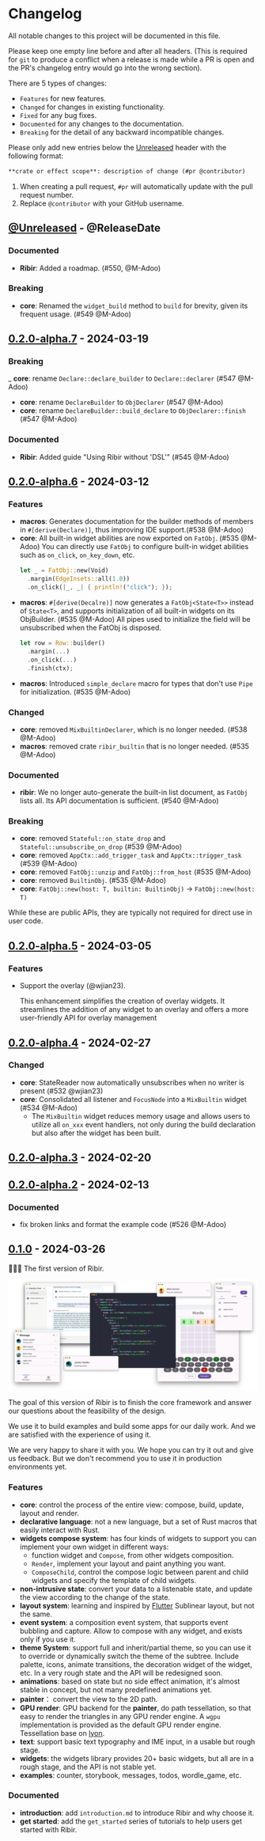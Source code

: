 # Changelog

All notable changes to this project will be documented in this file.

Please keep one empty line before and after all headers. (This is required for `git` to produce a conflict when a release is made while a PR is open and the PR's changelog entry would go into the wrong section).

There are 5 types of changes:

- `Features` for new features.
- `Changed` for changes in existing functionality.
- `Fixed` for any bug fixes.
- `Documented` for any changes to the documentation.
- `Breaking` for the detail of any backward incompatible changes.

Please only add new entries below the [Unreleased](#unreleased---releasedate) header with the following format:

``` md
**crate or effect scope**: description of change (#pr @contributor)
```

1. When creating a pull request, `#pr` will automatically update with the pull request number. 
2. Replace `@contributor` with your GitHub username.

<!-- next-header -->

## [@Unreleased] - @ReleaseDate

### Documented
- **Ribir**: Added a roadmap. (#550, @M-Adoo)

### Breaking 
- **core**: Renamed the `widget_build` method to `build` for brevity, given its frequent usage. (#549 @M-Adoo)


## [0.2.0-alpha.7] - 2024-03-19

### Breaking

_ **core**: rename `Declare::declare_builder` to `Declare::declarer` (#547 @M-Adoo)
- **core**: rename `DeclareBuilder` to `ObjDeclarer` (#547 @M-Adoo)
- **core**: rename `DeclareBuilder::build_declare` to `ObjDeclarer::finish` (#547 @M-Adoo)

### Documented

- **Ribir**: Added guide "Using Ribir without 'DSL'" (#545 @M-Adoo)

## [0.2.0-alpha.6] - 2024-03-12

### Features

- **macros**: Generates documentation for the builder methods of members in `#[derive(Declare)]`, thus improving IDE support.(#538 @M-Adoo)
- **core**: All built-in widget abilities are now exported on `FatObj`. (#535 @M-Adoo)
  You can directly use `FatObj` to configure built-in widget abilities such as `on_click`, `on_key_down`, etc.
  ```rust
  let _ = FatObj::new(Void)
    .margin(EdgeInsets::all(1.0))
    .on_click(|_, _| { println!("click"); });
  ```
- **macros**: `#[derive(Decalre)]` now generates a `FatObj<State<T>>` instead of `State<T>`, and supports initialization of all built-in widgets on its ObjBuilder. (#535 @M-Adoo) 
  All pipes used to initialize the field will be unsubscribed when the FatObj is disposed.
  ```rust
  let row = Row::builder()
    .margin(...)
    .on_click(...)
    .finish(ctx);
  ```
- **macros**: Introduced `simple_declare` macro for types that don't use `Pipe` for initialization. (#535 @M-Adoo)

### Changed

- **core**: removed `MixBuiltinDeclarer`, which is no longer needed. (#538 @M-Adoo)
- **macros**: removed crate `ribir_builtin` that is no longer needed. (#535 @M-Adoo)

### Documented

- **ribir**: We no longer auto-generate the built-in list document, as `FatObj` lists all. Its API documentation is sufficient. (#540 @M-Adoo)


### Breaking

- **core**: removed `Stateful::on_state_drop` and `Stateful::unsubscribe_on_drop` (#539 @M-Adoo)
- **core**: removed `AppCtx::add_trigger_task` and `AppCtx::trigger_task` (#539 @M-Adoo)
- **core**: removed `FatObj::unzip` and `FatObj::from_host` (#535 @M-Adoo)
- **core**: removed `BuiltinObj`. (#535 @M-Adoo)
- **core**: `FatObj::new(host: T, builtin: BuiltinObj)` -> `FatObj::new(host: T)`

While these are public APIs, they are typically not required for direct use in user code.


## [0.2.0-alpha.5] - 2024-03-05

### Features

- Support the overlay (@wjian23).

   This enhancement simplifies the creation of overlay widgets. It streamlines the addition of any widget to an overlay and offers a more user-friendly API for overlay management

## [0.2.0-alpha.4] - 2024-02-27

### Changed

- **core**: StateReader now automatically unsubscribes when no writer is present (#532 @wjian23)
- **core**: Consolidated all listener and `FocusNode` into a `MixBuiltin` widget (#534 @M-Adoo)
  - The `MixBuiltin` widget reduces memory usage and allows users to utilize all `on_xxx` event handlers, not only during the build declaration but also after the widget has been built.

## [0.2.0-alpha.3] - 2024-02-20

## [0.2.0-alpha.2] - 2024-02-13

### Documented

- fix broken links and format the example code (#526 @M-Adoo)

## [0.1.0](https://github.com/RibirX/Ribir/releases/tag/ribir-v0.2.0-alpha.7) - 2024-03-26

🎉🎉🎉 The first version of Ribir.

![background](./static/hero-banner.png)

The goal of this version of Ribir is to finish the core framework and answer our questions about the feasibility of the design.

We use it to build examples and build some apps for our daily work. And we are satisfied with the experience of using it.

We are very happy to share it with you. We hope you can try it out and give us feedback. But we don't recommend you to use it in production environments yet.

### Features

- **core**: control the process of the entire view: compose, build, update, layout and render.
- **declarative language**: not a new language, but a set of Rust macros that easily interact with Rust.
- **widgets compose system**: has four kinds of widgets to support you can implement your own widget in different ways:
  - function widget and `Compose`, from other widgets composition.
  - `Render`, implement your layout and paint anything you want.
  - `ComposeChild`, control the compose logic between parent and child widgets and specify the template of child widgets.
- **non-intrusive state**: convert your data to a listenable state, and update the view according to the change of the state.
- **layout system**: learning and inspired by [Flutter](https://flutter.dev/) Sublinear layout, but not the same.
- **event system**: a composition event system, that supports event bubbling and capture. Allow to compose with any widget, and exists only if you use it.
- **theme System**: support full and inherit/partial theme, so you can use it to override or dynamically switch the theme of the subtree. Include palette, icons, animate transitions, the decoration widget of the widget, etc. In a very rough state and the API will be redesigned soon.
- **animations**: based on state but no side effect animation, it's almost stable in concept, but not many predefined animations yet.
- **painter**： convert the view to the 2D path.
- **GPU render**: GPU backend for the **painter**, do path tessellation, so that easy to render the triangles in any GPU render engine. A `wgpu` implementation is provided as the default GPU render engine. Tessellation base on [lyon](https://github.com/nical/lyon).
- **text**: support basic text typography and IME input, in a usable but rough stage.
- **widgets**: the widgets library provides 20+ basic widgets, but all are in a rough stage, and the API is not stable yet.
- **examples**: counter, storybook, messages, todos, wordle_game, etc.

### Documented

- **introduction**: add `introduction.md` to introduce Ribir and why choose it.
- **get started**: add the `get_started` series of tutorials to help users get started with Ribir.


[@Unreleased]: https://github.com/RibirX/Ribir/compare/ribir-v0.2.0-alpha.7...HEAD
[0.2.0-alpha.7]: https://github.com/RibirX/Ribir/compare/ribir-v0.2.0-alpha.6...ribir-v0.2.0-alpha.7
[0.2.0-alpha.6]: https://github.com/RibirX/Ribir/compare/ribir-v0.2.0-alpha.5...ribir-v0.2.0-alpha.6
[0.2.0-alpha.5]: https://github.com/RibirX/Ribir/compare/ribir-v0.2.0-alpha.4...ribir-v0.2.0-alpha.5
[0.2.0-alpha.4]: https://github.com/RibirX/Ribir/compare/ribir-v0.2.0-alpha.3...ribir-v0.2.0-alpha.4
[0.2.0-alpha.3]: https://github.com/RibirX/Ribir/compare/ribir-v0.2.0-alpha.2...ribir-v0.2.0-alpha.3
[0.2.0-alpha.2]: https://github.com/RibirX/Ribir/compare/ribir-v0.2.0-alpha.1...ribir-v0.2.0-alpha.2

<!-- next-url -->
